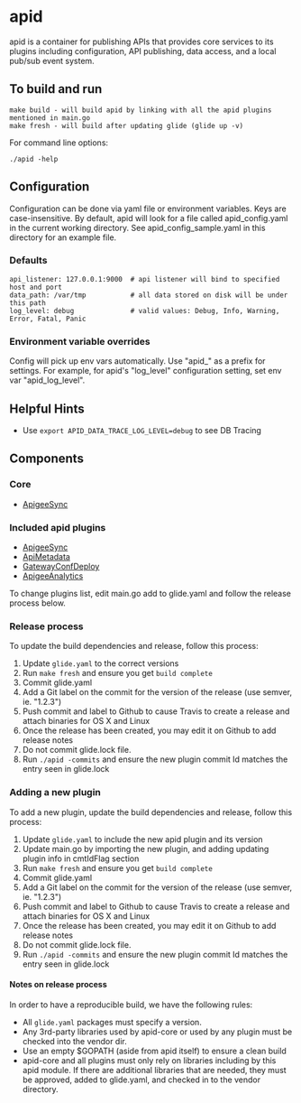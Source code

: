# apid

apid is a container for publishing APIs that provides core services to its plugins including configuration, 
API publishing, data access, and a local pub/sub event system.

## To build and run

    make build - will build apid by linking with all the apid plugins mentioned in main.go
    make fresh - will build after updating glide (glide up -v)

For command line options:

    ./apid -help

## Configuration

Configuration can be done via yaml file or environment variables. Keys are case-insensitive. 
By default, apid will look for a file called apid_config.yaml in the current working directory.
See apid_config_sample.yaml in this directory for an example file.

### Defaults

    api_listener: 127.0.0.1:9000  # api listener will bind to specified host and port
    data_path: /var/tmp           # all data stored on disk will be under this path 
    log_level: debug              # valid values: Debug, Info, Warning, Error, Fatal, Panic 
 
### Environment variable overrides

Config will pick up env vars automatically. Use "apid_" as a prefix for settings. For example, for 
apid's "log_level" configuration setting, set env var "apid_log_level". 

## Helpful Hints

* Use `export APID_DATA_TRACE_LOG_LEVEL=debug` to see DB Tracing


## Components
 
### Core

* [ApigeeSync](https://github.com/apid/apidApigeeSync)
 
### Included apid plugins

* [ApigeeSync](https://github.com/apid/apidApigeeSync)
* [ApiMetadata](https://github.com/apid/apidApiMetadata)
* [GatewayConfDeploy](https://github.com/apid/apidGatewayConfDeploy)
* [ApigeeAnalytics](https://github.com/apid/apidAnalytics)

To change plugins list, edit main.go add to glide.yaml and follow the release process below.

### Release process

To update the build dependencies and release, follow this process:

1. Update `glide.yaml` to the correct versions
2. Run `make fresh` and ensure you get `build complete`
3. Commit glide.yaml
4. Add a Git label on the commit for the version of the release (use semver, ie. "1.2.3")
5. Push commit and label to Github to cause Travis to create a release and attach binaries for OS X and Linux
6. Once the release has been created, you may edit it on Github to add release notes
7. Do not commit glide.lock file.
8. Run `./apid -commits` and ensure the new plugin commit Id matches the entry seen in glide.lock

### Adding a new plugin

To add a new plugin, update the build dependencies and release, follow this process:

1. Update `glide.yaml` to include the new apid plugin and its version
2. Update main.go by importing the new plugin, and adding updating plugin info in cmtIdFlag section
2. Run `make fresh` and ensure you get `build complete`
3. Commit glide.yaml
4. Add a Git label on the commit for the version of the release (use semver, ie. "1.2.3")
5. Push commit and label to Github to cause Travis to create a release and attach binaries for OS X and Linux
6. Once the release has been created, you may edit it on Github to add release notes
7. Do not commit glide.lock file.
8. Run `./apid -commits` and ensure the new plugin commit Id matches the entry seen in glide.lock

#### Notes on release process

In order to have a reproducible build, we have the following rules:

* All `glide.yaml` packages must specify a version. 
* Any 3rd-party libraries used by apid-core or used by any plugin must be checked into the vendor dir.
* Use an empty $GOPATH (aside from apid itself) to ensure a clean build
* apid-core and all plugins must only rely on libraries including by this apid module.
  If there are additional libraries that are needed, they must be approved, added to glide.yaml,
  and checked in to the vendor directory. 
